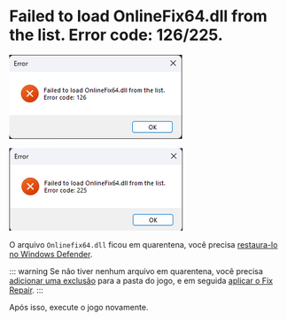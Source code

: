 # Failed to load OnlineFix64.dll from the list. Error code: 126/225.

![Erro Onlinefix64.dll - 126](/assets/erros/onlinefix64.dll-error-126.png)

![Erro Onlinefix64.dll - 225](/assets/erros/onlinefix64.dll-error-225.png)

O arquivo `Onlinefix64.dll` ficou em quarentena, você precisa [restaura-lo no Windows Defender](/restore-files.md).

::: warning Se não tiver nenhum arquivo em quarentena, você precisa [adicionar uma exclusão](/add-exclusion.md) para a pasta do jogo, e em seguida [aplicar o Fix Repair](/fix-repair.md).
:::

Após isso, execute o jogo novamente.